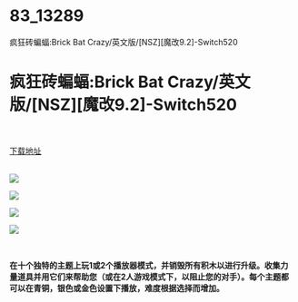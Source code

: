 # 83_13289
疯狂砖蝙蝠:Brick Bat Crazy/英文版/[NSZ][魔改9.2]-Switch520
# 疯狂砖蝙蝠:Brick Bat Crazy/英文版/[NSZ][魔改9.2]-Switch520
 <br/></br>
[下载地址](https://www.switch520.cc/article/13289 "下载地址")
<br/></br>

<p><img src="https://www.switch520.cc/muke_img/upload_art_editor_20210505-1_edd42d240733e2a7f9349264d196cd04.jpg"></p>
<p><img src="https://www.switch520.cc/muke_img/upload_art_editor_20210505-1_0b57c76320f979f62e4cbf98d4fb8c26.jpg"></p>
<p><img src="https://www.switch520.cc/muke_img/upload_art_editor_20210505-1_033b1c0411153887f002183b49eb6558.jpg"></p>
<p><img src="https://www.switch520.cc/muke_img/upload_art_editor_20210505-1_5b95cab84f9d15207c98fa9d4ebbec7b.jpg"></p>
<p>&nbsp;</p>
<p><strong>在十个独特的主题上玩1或2个播放器模式，并销毁所有积木以进行升级。收集力量道具并用它们来帮助您（或在2人游戏模式下，以阻止您的对手）。每个主题都可以在青铜，银色或金色设置下播放，难度根据选择而增加。</strong></p>
<p><strong>&nbsp;</strong></p>
